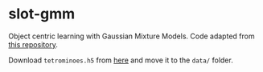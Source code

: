 # slot-gmm

Object centric learning with Gaussian Mixture Models. Code adapted from [this repository](https://github.com/vadimkantorov/yet_another_pytorch_slot_attention).

Download `tetrominoes.h5` from [here](https://zenodo.org/records/4895643) and move it to the `data/` folder.